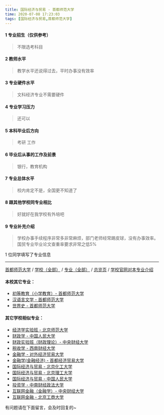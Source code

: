 ```yaml
---
title: 国际经济与贸易 - 首都师范大学
time: 2020-07-08 17:23:03
tags: [国际经济与贸易,首都师范大学]
---
```

#### 1 专业招生（仅供参考）  
> 不限选考科目 

#### 2 教师水平
> 教学水平还说得过去，平时办事没有效率


#### 3 专业硬件水平
> 文科经济专业不需要硬件


#### 4 专业学习压力
> 还可以


#### 5 本科毕业后方向
> 考研 工作


#### 6 毕业后从事的工作及前景
> 银行，教育机构


#### 7 专业总体水平
> 校内肯定不是，全国更不知道了


#### 8 跟其他学校同专业相比
> 好就好在我学校有外培吧


#### 9 专业补充介绍
> 学校办事手续程序非常多非常麻烦，部门老师经常踢皮球，没有办事效率。国贸专业毕业论文查重率要求非常之低5%

1 位同学填写了专业信息
***
[首都师范大学](https://univgo.github.io/2020/07/08/首都师范大学) / [学校（全部）](https://univgo.github.io/2020/07/08/3efa6bcca419) / [专业（全部）](https://univgo.github.io/2020/07/08/2d4c6d3552c2) / [总览页](https://univgo.github.io/2020/07/08/445daeb4fa00) / [学校官网对本专业介绍]()
#### 本校其它专业：
- [初等教育（小学教育）- 首都师范大学](https://univgo.github.io/2020/07/08/e65dc2a1d9bb)
- [汉语言文学 - 首都师范大学](https://univgo.github.io/2020/07/08/b82bc4d33797)
- [世界史 - 首都师范大学](https://univgo.github.io/2020/07/08/cce9dba656dc)
#### 其它学校相似专业：
- [经济学实验班 - 北京师范大学](https://univgo.github.io/2020/07/08/905157b079f8)
- [财政学 - 中国人民大学](https://univgo.github.io/2020/07/08/907902d05d20)
- [财政实验班（财政理论）- 中央财经大学](https://univgo.github.io/2020/07/08/543b7d175909)
- [税收学 - 西南财经大学](https://univgo.github.io/2020/07/08/428c6ac632e9)
- [金融学 - 对外经济贸易大学](https://univgo.github.io/2020/07/08/bc445a9150dc)
- [金融学(金融经济) - 首都经济贸易大学](https://univgo.github.io/2020/07/08/532718bf9782)
- [国际经济与贸易 - 北京化工大学](https://univgo.github.io/2020/07/08/f143f17287d2)
- [国际经济与贸易 - 北京理工大学](https://univgo.github.io/2020/07/08/ebab770158ac)
- [国际经济与贸易 - 中国人民大学](https://univgo.github.io/2020/07/08/8b305bffe600)
- [投资学 - 中南财经政法大学](https://univgo.github.io/2020/07/08/7d16092614fe)
- [互联网金融（金融学）- 中央财经大学](https://univgo.github.io/2020/07/08/6125dd390a4c)
- [互联网金融 - 北京工商大学](https://univgo.github.io/2020/07/08/a8070ba874b5)


有问题请在下面留言，会及时回复的~
